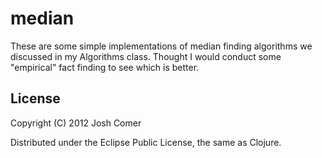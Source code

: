 # median

These are some simple implementations of median finding algorithms we discussed in my Algorithms class. Thought I would conduct some "empirical" fact finding to see which is better.

## License

Copyright (C) 2012 Josh Comer

Distributed under the Eclipse Public License, the same as Clojure.
